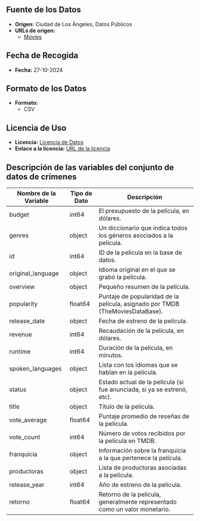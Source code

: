 ## Fuente de los Datos
- **Origen:** Ciudad de Los Ángeles, Datos Públicos
- **URLs de origen:**
  - [Movies](https://github.com/melodiromero/movies/blob/main/dataset/movies_limpio.csv)
  
## Fecha de Recogida
- **Fecha:** 27-10-2024

## Formato de los Datos
- **Formato:**
  - CSV
  
## Licencia de Uso
- **Licencia:** [Licencia de Datos](https://help.imdb.com/article/imdb/general-information/content-licensing/GZGA5HDQ8NE97LVR?ref_=helpart_nav_45#)
- **Enlace a la licencia:** [URL de la licencia](https://help.imdb.com/article/imdb/general-information/content-licensing/GZGA5HDQ8NE97LVR?ref_=helpart_nav_45#)

## Descripción de las variables del conjunto de datos de crímenes

| Nombre de la Variable       | Tipo de Dato | Descripción                                                                                         |
|-----------------------------|--------------|-----------------------------------------------------------------------------------------------------|
| budget                      | int64        | El presupuesto de la película, en dólares.                                                         |
| genres                      | object       | Un diccionario que indica todos los géneros asociados a la película.                               |
| id                          | int64        | ID de la película en la base de datos.                                                             |
| original_language           | object       | Idioma original en el que se grabó la película.                                                    |
| overview                    | object       | Pequeño resumen de la película.                                                                     |
| popularity                  | float64      | Puntaje de popularidad de la película, asignado por TMDB (TheMoviesDataBase).                     |
| release_date                | object       | Fecha de estreno de la película.                                                                    |
| revenue                     | int64        | Recaudación de la película, en dólares.                                                             |
| runtime                     | int64        | Duración de la película, en minutos.                                                                |
| spoken_languages            | object       | Lista con los idiomas que se hablan en la película.                                               |
| status                      | object       | Estado actual de la película (si fue anunciada, si ya se estrenó, etc).                           |
| title                       | object       | Título de la película.                                                                               |
| vote_average                | float64      | Puntaje promedio de reseñas de la película.                                                        |
| vote_count                  | int64        | Número de votos recibidos por la película en TMDB.                                                |
| franquicia                  | object       | Información sobre la franquicia a la que pertenece la película.                                   |
| productoras                 | object       | Lista de productoras asociadas a la película.                                                     |
| release_year                | int64        | Año de estreno de la película.                             |
| retorno                     | float64      | Retorno de la película, generalmente representado como un valor monetario. |
